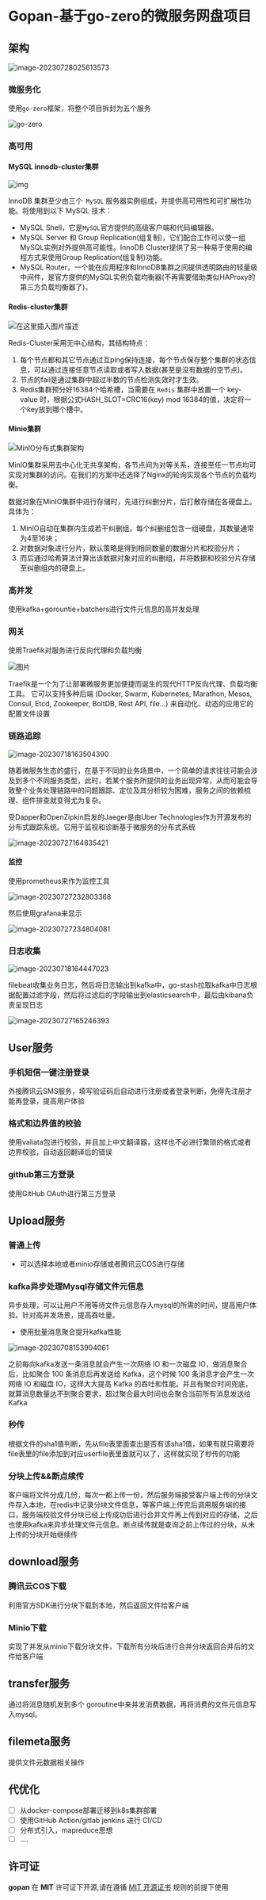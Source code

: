 # Gopan-基于go-zero的微服务网盘项目

## 架构

![image-20230728025613573](https://raw.githubusercontent.com/liuxianloveqiqi/Xian-imagehost/main/image/image-20230728025613573.png)

### 微服务化

使用`go-zero`框架，将整个项目拆封为五个服务

![go-zero](https://raw.githubusercontent.com/liuxianloveqiqi/Xian-imagehost/main/image/go-zero.png)

### 高可用

#### MySQL innodb-cluster集群

![img](https://raw.githubusercontent.com/liuxianloveqiqi/Xian-imagehost/main/image/watermark,type_ZmFuZ3poZW5naGVpdGk,shadow_10,text_aHR0cHM6Ly93eHkwMzI3LmJsb2cuY3Nkbi5uZXQ=,size_16,color_FFFFFF,t_70.png)

InnoDB 集群至少由三个` MySQL` 服务器实例组成，并提供高可用性和可扩展性功能。将使用到以下 MySQL 技术：

- MySQL Shell，它是`MySQL`官方提供的高级客户端和代码编辑器。
- MySQL Server 和 Group Replication(组复制)，它们配合工作可以使一组MySQL实例对外提供高可能性。InnoDB Cluster提供了另一种易于使用的编程方式来使用Group Replication(组复制)功能。
- MySQL Router，一个能在应用程序和InnoDB集群之间提供透明路由的轻量级中间件，是官方提供的MySQL实例负载均衡器(不再需要借助类似HAProxy的第三方负载均衡器了)。

#### Redis-cluster集群

![在这里插入图片描述](https://raw.githubusercontent.com/liuxianloveqiqi/Xian-imagehost/main/image/watermark,type_ZmFuZ3poZW5naGVpdGk,shadow_10,text_aHR0cHM6Ly9ibG9nLmNzZG4ubmV0L3lyeDQyMDkwOQ==,size_16,color_FFFFFF,t_70.png)

Redis-Cluster采用无中心结构，其结构特点：

1. 每个节点都和其它节点通过互ping保持连接，每个节点保存整个集群的状态信息，可以通过连接任意节点读取或者写入数据(甚至是没有数据的空节点)。 
2. 节点的fail是通过集群中超过半数的节点检测失效时才生效。
3.  Redis集群预分好16384个哈希槽，当需要在 `Redis` 集群中放置一个 key-value 时，根据公式HASH_SLOT=CRC16(key) mod 16384的值，决定将一个key放到哪个槽中。

#### Minio集群

![MinIO分布式集群架构](https://raw.githubusercontent.com/liuxianloveqiqi/Xian-imagehost/main/image/a36949e0b971475499fd9ec95ad3b32d~tplv-k3u1fbpfcp-zoom-in-crop-mark:4536:0:0:0-20230718162200891.awebp)

MinIO集群采用去中心化无共享架构，各节点间为对等关系，连接至任一节点均可实现对集群的访问。在我们的方案中还选择了Nginx的轮询实现各个节点的负载均衡。

数据对象在MinIO集群中进行存储时，先进行纠删分片，后打散存储在各硬盘上。具体为：

1. MinIO自动在集群内生成若干纠删组，每个纠删组包含一组硬盘，其数量通常为4至16块；
2. 对数据对象进行分片，默认策略是得到相同数量的数据分片和校验分片；
3. 而后通过哈希算法计算出该数据对象对应的纠删组，并将数据和校验分片存储至纠删组内的硬盘上。

### 高并发

使用kafka+gorountie+batchers进行文件元信息的高并发处理

### 网关

使用Traefik对服务进行反向代理和负载均衡

![图片](https://raw.githubusercontent.com/liuxianloveqiqi/Xian-imagehost/main/image/539903bacd400ef97e09e6be88d09a87.png)

Traefik是一个为了让部署微服务更加便捷而诞生的现代HTTP反向代理、负载均衡工具。 它可以支持多种后端 (Docker, Swarm, Kubernetes, Marathon, Mesos, Consul, Etcd, Zookeeper, BoltDB, Rest API, file…) 来自动化、动态的应用它的配置文件设置
### 链路追踪

![image-20230718163504390](https://raw.githubusercontent.com/liuxianloveqiqi/Xian-imagehost/main/image/image-20230718163504390.png)

  随着微服务生态的盛行，在基于不同的业务场景中，一个简单的请求往往可能会涉及到多个不同服务类型，此时，若某个服务所提供的业务出现异常，从而可能会导致整个业务处理链路中的问题跟踪、定位及其分析较为困难，服务之间的依赖梳理、组件排查就变得尤为复杂。

受Dapper和OpenZipkin启发的Jaeger是由Uber Technologies作为开源发布的分布式跟踪系统。它用于监视和诊断基于微服务的分布式系统

![image-20230727164835421](https://raw.githubusercontent.com/liuxianloveqiqi/Xian-imagehost/main/image/image-20230727164835421.png)

#### 监控

使用prometheus来作为监控工具

![image-20230727232803368](https://raw.githubusercontent.com/liuxianloveqiqi/Xian-imagehost/main/image/image-20230727232803368.png)

然后使用grafana来显示

![image-20230727234804081](https://raw.githubusercontent.com/liuxianloveqiqi/Xian-imagehost/main/image/image-20230727234804081.png)

### 日志收集

![image-20230718164447023](https://raw.githubusercontent.com/liuxianloveqiqi/Xian-imagehost/main/image/image-20230718164447023.png)

filebeat收集业务日志，然后将日志输出到kafka中，go-stash拉取kafka中日志根据配置过滤字段，然后将过滤后的字段输出到elasticsearch中，最后由kibana负责呈现日志

![image-20230727165246393](https://raw.githubusercontent.com/liuxianloveqiqi/Xian-imagehost/main/image/image-20230727165246393.png)

## User服务

### 手机短信一键注册登录

外接腾讯云SMS服务，填写验证码后自动进行注册或者登录判断，免得先注册才能再登录，提高用户体验

### 格式和边界值的校验

使用valiata包进行校验，并且加上中文翻译器，这样也不必进行繁琐的格式或者边界校验，自动返回翻译后的错误

### github第三方登录

使用GitHub OAuth进行第三方登录

## Upload服务

### 普通上传

- 可以选择本地或者minio存储或者腾讯云COS进行存储

### kafka异步处理Mysql存储文件元信息

异步处理，可以让用户不用等待文件元信息存入mysql的所需的时间，提高用户体验。针对高并发场景，提高吞吐量。

- 使用批量消息聚合提升kafka性能

![image-20230708153904061](https://raw.githubusercontent.com/liuxianloveqiqi/Xian-imagehost/main/image/image-20230708153904061.png)

之前每向kafka发送一条消息就会产生一次网络 IO 和一次磁盘 IO，做消息聚合后，比如聚合 100 条消息后再发送给 Kafka，这个时候 100 条消息才会产生一次网络 IO 和磁盘 IO，这样大大提高 Kafka 的吞吐和性能。并且有聚合时间兜底，就算消息数量达不到聚合要求，超过聚合最大时间也会聚合当前所有消息发送给Kafka

### 秒传

根据文件的sha1值判断，先从file表里面查出是否有该sha1值，如果有就只需要将file表里的file添加到对应userfile表里面就可以了，这样就实现了秒传的功能

### 分块上传&&断点续传

客户端将文件分成几份，每次一都上传一份，然后服务端接受客户端上传的分块文件存入本地，在redis中记录分块文件信息，等客户端上传完后调用服务端的接口，服务端校验文件分块已经上传成功后进行合并文件再上传到对应的存储，之后也使用kafka来异步处理文件元信息。断点续传就是查询之前上传过的分块，从未上传的分块开始继续传

## download服务

### 腾讯云COS下载

利用官方SDK进行分块下载到本地，然后返回文件给客户端

### Minio下载

实现了并发从minio下载分块文件，下载所有分块后进行合并分块返回合并后的文件给客户端

## transfer服务

通过将消息随机发到多个 goroutine中来并发消费数据，再将消费的文件元信息写入mysql。

## filemeta服务

提供文件元数据相关操作

## 代优化

- [ ] 从docker-compose部署迁移到k8s集群部署
- [ ] 使用GitHub Action/gitlab jenkins 进行 CI/CD
- [ ] 分布式引入，mapreduce思想
- [ ] ....

## 许可证

**gopan** 在 **MIT** 许可证下开源,请在遵循 [MIT 开源证书](https://github.com/MashiroC/begonia/blob/master/LICENSE) 规则的前提下使用
